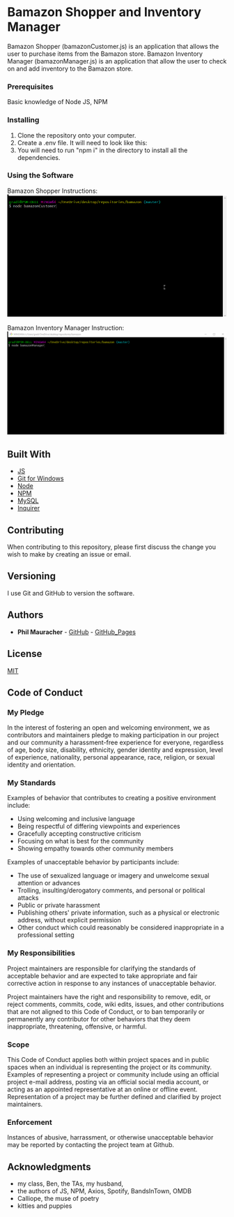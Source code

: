 # Bamazon Shopper and Inventory Manager

Bamazon Shopper (bamazonCustomer.js) is an application that allows the user to purchase items from the Bamazon store.
Bamazon Inventory Manager (bamazonManager.js) is an application that allow the user to check on and add inventory to the Bamazon store.

### Prerequisites

Basic knowledge of Node JS, NPM

### Installing

1.  Clone the repository onto your computer.
2.  Create a .env file. It will need to look like this:
3.  You will need to run "npm i" in the directory to install all the dependencies.

### Using the Software

Bamazon Shopper Instructions:
![Instructions](https://github.com/gradientus/bamazon/blob/master/bamazonc.gif)

Bamazon Inventory Manager Instruction:
![Instructions](https://github.com/gradientus/bamazon/blob/master/bamazon.gif)

## Built With

- [JS](https://developer.mozilla.org/en-US/docs/Web/JavaScript)
- [Git for Windows](https://gitforwindows.org/)
- [Node](https://nodejs.org/)
- [NPM](https://www.npmjs.com/)
- [MySQL](https://www.npmjs.com/package/mysql)
- [Inquirer](https://www.npmjs.com/package/inquirer)


## Contributing

When contributing to this repository, please first discuss the change you wish to make by creating an issue or email.

## Versioning

I use Git and GitHub to version the software.

## Authors

- **Phil Mauracher** - [GitHub](https://github.com/gradientus) - [GitHub_Pages](https://gradientus.github.io)

## License

[MIT](https://choosealicense.com/licenses/mit/)

## Code of Conduct

### My Pledge

In the interest of fostering an open and welcoming environment, we as
contributors and maintainers pledge to making participation in our project and
our community a harassment-free experience for everyone, regardless of age, body
size, disability, ethnicity, gender identity and expression, level of experience,
nationality, personal appearance, race, religion, or sexual identity and
orientation.

### My Standards

Examples of behavior that contributes to creating a positive environment
include:

- Using welcoming and inclusive language
- Being respectful of differing viewpoints and experiences
- Gracefully accepting constructive criticism
- Focusing on what is best for the community
- Showing empathy towards other community members

Examples of unacceptable behavior by participants include:

- The use of sexualized language or imagery and unwelcome sexual attention or
  advances
- Trolling, insulting/derogatory comments, and personal or political attacks
- Public or private harassment
- Publishing others' private information, such as a physical or electronic
  address, without explicit permission
- Other conduct which could reasonably be considered inappropriate in a
  professional setting

### My Responsibilities

Project maintainers are responsible for clarifying the standards of acceptable
behavior and are expected to take appropriate and fair corrective action in
response to any instances of unacceptable behavior.

Project maintainers have the right and responsibility to remove, edit, or
reject comments, commits, code, wiki edits, issues, and other contributions
that are not aligned to this Code of Conduct, or to ban temporarily or
permanently any contributor for other behaviors that they deem inappropriate,
threatening, offensive, or harmful.

### Scope

This Code of Conduct applies both within project spaces and in public spaces
when an individual is representing the project or its community. Examples of
representing a project or community include using an official project e-mail
address, posting via an official social media account, or acting as an appointed
representative at an online or offline event. Representation of a project may be
further defined and clarified by project maintainers.

### Enforcement

Instances of abusive, harrassment, or otherwise unacceptable behavior may be
reported by contacting the project team at Github.

## Acknowledgments

- my class, Ben, the TAs, my husband,
- the authors of JS, NPM, Axios, Spotify, BandsInTown, OMDB
- Calliope, the muse of poetry
- kitties and puppies
